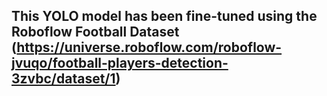 ## This YOLO model has been fine-tuned using the Roboflow Football Dataset (https://universe.roboflow.com/roboflow-jvuqo/football-players-detection-3zvbc/dataset/1)
